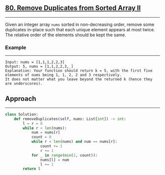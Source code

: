 ## [80. Remove Duplicates from Sorted Array II](https://leetcode.com/problems/remove-duplicates-from-sorted-array-ii/description/?envType=problem-list-v2&envId=r27zde7r)

---

Given an integer array `nums` sorted in non-decreasing order, remove some duplicates in-place such that each unique element appears at most twice. The relative order of the elements should be kept the same.

### Example

---

```
Input: nums = [1,1,1,2,2,3]
Output: 5, nums = [1,1,2,2,3,_]
Explanation: Your function should return k = 5, with the first five elements of nums being 1, 1, 2, 2 and 3 respectively.
It does not matter what you leave beyond the returned k (hence they are underscores).
```

## Approach

---

```python
class Solution:
    def removeDuplicates(self, nums: List[int]) -> int:
        l = r = 0
        while r < len(nums):
            num = nums[r]
            count = 0
            while r < len(nums) and num == nums[r]:
                count += 1
                r += 1
            for _ in range(min(2, count)):
                nums[l] = num
                l += 1
        return l

```
